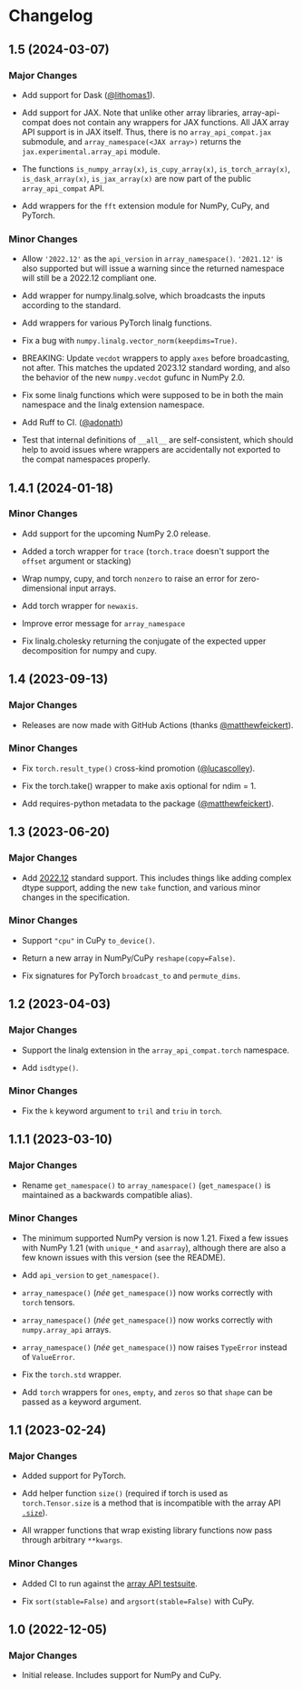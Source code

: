 # Changelog

## 1.5 (2024-03-07)

### Major Changes

- Add support for Dask ([@lithomas1](https://github.com/lithomas1)).

- Add support for JAX. Note that unlike other array libraries,
  array-api-compat does not contain any wrappers for JAX functions. All JAX
  array API support is in JAX itself. Thus, there is no `array_api_compat.jax`
  submodule, and `array_namespace(<JAX array>)` returns the
  `jax.experimental.array_api` module.

- The functions `is_numpy_array(x)`, `is_cupy_array(x)`, `is_torch_array(x)`,
  `is_dask_array(x)`, `is_jax_array(x)` are now part of the public
  `array_api_compat` API.

- Add wrappers for the `fft` extension module for NumPy, CuPy, and PyTorch.

### Minor Changes

- Allow `'2022.12'` as the `api_version` in `array_namespace()`. `'2021.12'`
  is also supported but will issue a warning since the returned namespace will
  still be a 2022.12 compliant one.

- Add wrapper for numpy.linalg.solve, which broadcasts the inputs according to
  the standard.

- Add wrappers for various PyTorch linalg functions.

- Fix a bug with `numpy.linalg.vector_norm(keepdims=True)`.

- BREAKING: Update `vecdot` wrappers to apply `axes` before broadcasting, not
  after. This matches the updated 2023.12 standard wording, and also the
  behavior of the new `numpy.vecdot` gufunc in NumPy 2.0.

- Fix some linalg functions which were supposed to be in both the main
  namespace and the linalg extension namespace.

- Add Ruff to CI. ([@adonath](https://github.com/adonath))

- Test that internal definitions of `__all__` are self-consistent, which
  should help to avoid issues where wrappers are accidentally not exported to
  the compat namespaces properly.

## 1.4.1 (2024-01-18)

### Minor Changes

- Add support for the upcoming NumPy 2.0 release.

- Added a torch wrapper for `trace` (`torch.trace` doesn't support the
  `offset` argument or stacking)

- Wrap numpy, cupy, and torch `nonzero` to raise an error for zero-dimensional
  input arrays.

- Add torch wrapper for `newaxis`.

- Improve error message for `array_namespace`

- Fix linalg.cholesky returning the conjugate of the expected upper
  decomposition for numpy and cupy.

## 1.4 (2023-09-13)

### Major Changes

- Releases are now made with GitHub Actions (thanks
  [@matthewfeickert](https://github.com/matthewfeickert)).

### Minor Changes

- Fix `torch.result_type()` cross-kind promotion
  ([@lucascolley](https://github.com/lucascolley)).

- Fix the torch.take() wrapper to make axis optional for ndim = 1.

- Add requires-python metadata to the package
  ([@matthewfeickert](https://github.com/matthewfeickert)).

## 1.3 (2023-06-20)

### Major Changes

- Add [2022.12](https://data-apis.org/array-api/2022.12/) standard support.
  This includes things like adding complex dtype support, adding the new
  `take` function, and various minor changes in the specification.

### Minor Changes

- Support `"cpu"` in CuPy `to_device()`.

- Return a new array in NumPy/CuPy `reshape(copy=False)`.

- Fix signatures for PyTorch `broadcast_to` and `permute_dims`.

## 1.2 (2023-04-03)

### Major Changes

- Support the linalg extension in the `array_api_compat.torch` namespace.

- Add `isdtype()`.

### Minor Changes

- Fix the `k` keyword argument to `tril` and `triu` in `torch`.

## 1.1.1 (2023-03-10)

### Major Changes

- Rename `get_namespace()` to `array_namespace()` (`get_namespace()` is
  maintained as a backwards compatible alias).

### Minor Changes

- The minimum supported NumPy version is now 1.21. Fixed a few issues with
  NumPy 1.21 (with `unique_*` and `asarray`), although there are also a few
  known issues with this version (see the README).

- Add `api_version` to `get_namespace()`.

- `array_namespace()` (*née* `get_namespace()`) now works correctly with
  `torch` tensors.

- `array_namespace()` (*née* `get_namespace()`) now works correctly with
  `numpy.array_api` arrays.

- `array_namespace()` (*née* `get_namespace()`) now raises `TypeError` instead
  of `ValueError`.

- Fix the `torch.std` wrapper.

- Add `torch` wrappers for `ones`, `empty`, and `zeros` so that `shape` can be
  passed as a keyword argument.

## 1.1 (2023-02-24)

### Major Changes

- Added support for PyTorch.

- Add helper function `size()` (required if torch is used as
  `torch.Tensor.size` is a method that is incompatible with the array API
  [`.size`](https://data-apis.org/array-api/latest/API_specification/generated/array_api.array.size.html#array_api.array.size)).

- All wrapper functions that wrap existing library functions now pass through
  arbitrary `**kwargs`.

### Minor Changes

- Added CI to run against the [array API testsuite](https://github.com/data-apis/array-api-tests).

- Fix `sort(stable=False)` and `argsort(stable=False)` with CuPy.

## 1.0 (2022-12-05)

### Major Changes

- Initial release. Includes support for NumPy and CuPy.
